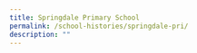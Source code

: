 ```yaml
---
title: Springdale Primary School
permalink: /school-histories/springdale-pri/
description: ""
---
```

